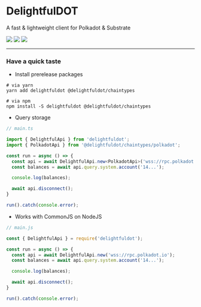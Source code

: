 # DelightfulDOT

A fast & lightweight client for Polkadot & Substrate

<p align="left">
  <img src="https://img.shields.io/github/license/CoongCrafts/delightfuldot?style=flat-square"/>
  <img src="https://img.shields.io/github/actions/workflow/status/CoongCrafts/delightfuldot/run-tests.yml?label=unit%20tests&style=flat-square"/>
  <img src="https://img.shields.io/github/package-json/v/CoongCrafts/delightfuldot?filename=packages%2Fapi%2Fpackage.json&style=flat-square"/>
</p>

---
### Have a quick taste

- Install prerelease packages
```shell
# via yarn
yarn add delightfuldot @delightfuldot/chaintypes

# via npm
npm install -S delightfuldot @delightfuldot/chaintypes
```

- Query storage
```typescript
// main.ts

import { DelightfulApi } from 'delightfuldot';
import { PolkadotApi } from '@delightfuldot/chaintypes/polkadot';

const run = async () => {
  const api = await DelightfulApi.new<PolkadotApi>('wss://rpc.polkadot.io');
  const balances = await api.query.system.account('14...');

  console.log(balances);

  await api.disconnect();
}

run().catch(console.error);
```

- Works with CommonJS on NodeJS
```js
// main.js

const { DelightfulApi } = require('delightfuldot');

const run = async () => {
  const api = await DelightfulApi.new('wss://rpc.polkadot.io');
  const balances = await api.query.system.account('14...');

  console.log(balances);

  await api.disconnect();
}

run().catch(console.error);
```

